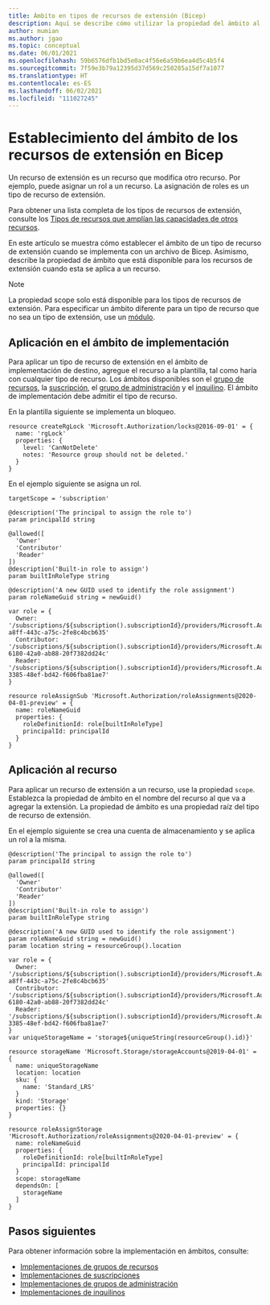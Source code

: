 ```yaml
---
title: Ámbito en tipos de recursos de extensión (Bicep)
description: Aquí se describe cómo utilizar la propiedad del ámbito al implementar tipos de recursos de extensión con Bicep.
author: mumian
ms.author: jgao
ms.topic: conceptual
ms.date: 06/01/2021
ms.openlocfilehash: 59b6576dfb1bd5e0ac4f56e6a59b6ea4d5c4b5f4
ms.sourcegitcommit: 7f59e3b79a12395d37d569c250285a15df7a1077
ms.translationtype: HT
ms.contentlocale: es-ES
ms.lasthandoff: 06/02/2021
ms.locfileid: "111027245"
---
```

# <a name="set-scope-for-extension-resources-in-bicep"></a>Establecimiento del ámbito de los recursos de extensión en Bicep

Un recurso de extensión es un recurso que modifica otro recurso. Por ejemplo, puede asignar un rol a un recurso. La asignación de roles es un tipo de recurso de extensión.

Para obtener una lista completa de los tipos de recursos de extensión, consulte los [Tipos de recursos que amplían las capacidades de otros recursos](../management/extension-resource-types.md).

En este artículo se muestra cómo establecer el ámbito de un tipo de recurso de extensión cuando se implementa con un archivo de Bicep. Asimismo, describe la propiedad de ámbito que está disponible para los recursos de extensión cuando esta se aplica a un recurso.

> [!NOTE]
> La propiedad scope solo está disponible para los tipos de recursos de extensión. Para especificar un ámbito diferente para un tipo de recurso que no sea un tipo de extensión, use un [módulo](modules.md).

## <a name="apply-at-deployment-scope"></a>Aplicación en el ámbito de implementación

Para aplicar un tipo de recurso de extensión en el ámbito de implementación de destino, agregue el recurso a la plantilla, tal como haría con cualquier tipo de recurso. Los ámbitos disponibles son el [grupo de recursos](deploy-to-resource-group.md), la [suscripción](deploy-to-subscription.md), el [grupo de administración](deploy-to-management-group.md) y el [inquilino](deploy-to-tenant.md). El ámbito de implementación debe admitir el tipo de recurso.

En la plantilla siguiente se implementa un bloqueo.

```bicep
resource createRgLock 'Microsoft.Authorization/locks@2016-09-01' = {
  name: 'rgLock'
  properties: {
    level: 'CanNotDelete'
    notes: 'Resource group should not be deleted.'
  }
}
```

En el ejemplo siguiente se asigna un rol.

```bicep
targetScope = 'subscription'

@description('The principal to assign the role to')
param principalId string

@allowed([
  'Owner'
  'Contributor'
  'Reader'
])
@description('Built-in role to assign')
param builtInRoleType string

@description('A new GUID used to identify the role assignment')
param roleNameGuid string = newGuid()

var role = {
  Owner: '/subscriptions/${subscription().subscriptionId}/providers/Microsoft.Authorization/roleDefinitions/8e3af657-a8ff-443c-a75c-2fe8c4bcb635'
  Contributor: '/subscriptions/${subscription().subscriptionId}/providers/Microsoft.Authorization/roleDefinitions/b24988ac-6180-42a0-ab88-20f7382dd24c'
  Reader: '/subscriptions/${subscription().subscriptionId}/providers/Microsoft.Authorization/roleDefinitions/acdd72a7-3385-48ef-bd42-f606fba81ae7'
}

resource roleAssignSub 'Microsoft.Authorization/roleAssignments@2020-04-01-preview' = {
  name: roleNameGuid
  properties: {
    roleDefinitionId: role[builtInRoleType]
    principalId: principalId
  }
}
```

## <a name="apply-to-resource"></a>Aplicación al recurso

Para aplicar un recurso de extensión a un recurso, use la propiedad `scope`. Establezca la propiedad de ámbito en el nombre del recurso al que va a agregar la extensión. La propiedad de ámbito es una propiedad raíz del tipo de recurso de extensión.

En el ejemplo siguiente se crea una cuenta de almacenamiento y se aplica un rol a la misma.

```bicep
@description('The principal to assign the role to')
param principalId string

@allowed([
  'Owner'
  'Contributor'
  'Reader'
])
@description('Built-in role to assign')
param builtInRoleType string

@description('A new GUID used to identify the role assignment')
param roleNameGuid string = newGuid()
param location string = resourceGroup().location

var role = {
  Owner: '/subscriptions/${subscription().subscriptionId}/providers/Microsoft.Authorization/roleDefinitions/8e3af657-a8ff-443c-a75c-2fe8c4bcb635'
  Contributor: '/subscriptions/${subscription().subscriptionId}/providers/Microsoft.Authorization/roleDefinitions/b24988ac-6180-42a0-ab88-20f7382dd24c'
  Reader: '/subscriptions/${subscription().subscriptionId}/providers/Microsoft.Authorization/roleDefinitions/acdd72a7-3385-48ef-bd42-f606fba81ae7'
}
var uniqueStorageName = 'storage${uniqueString(resourceGroup().id)}'

resource storageName 'Microsoft.Storage/storageAccounts@2019-04-01' = {
  name: uniqueStorageName
  location: location
  sku: {
    name: 'Standard_LRS'
  }
  kind: 'Storage'
  properties: {}
}

resource roleAssignStorage 'Microsoft.Authorization/roleAssignments@2020-04-01-preview' = {
  name: roleNameGuid
  properties: {
    roleDefinitionId: role[builtInRoleType]
    principalId: principalId
  }
  scope: storageName
  dependsOn: [
    storageName
  ]
}
```

## <a name="next-steps"></a>Pasos siguientes

Para obtener información sobre la implementación en ámbitos, consulte:

* [Implementaciones de grupos de recursos](deploy-to-resource-group.md)
* [Implementaciones de suscripciones](deploy-to-subscription.md)
* [Implementaciones de grupos de administración](deploy-to-management-group.md)
* [Implementaciones de inquilinos](deploy-to-tenant.md)
